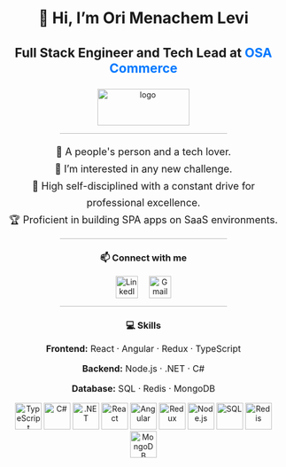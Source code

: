 <h1 align="center">👋 Hi, I’m Ori Menachem Levi</h1>

<h3 align="center" style="font-size: 23px;">
  Full Stack Engineer and Tech Lead at 
  <a href="https://osacommerce.com/" target="_blank" style="color:#0078ff; text-decoration:none;">
    OSA Commerce
  </a>
</h3>

<p align="center">
  <a href="https://osacommerce.com/" target="_blank"><img width="166" height="66" alt="logo" src="https://github.com/user-attachments/assets/14d41001-82c2-40d7-8992-8ed778fdb2ea" /></a>
</p>

<hr style="width:60%; margin:auto; opacity:0.3;" />

<p align="center" style="font-size: 18px; line-height: 1.7;">
  🧲 A people's person and a tech lover.<br />
  👀 I’m interested in any new challenge.<br />
  🎯 High self-disciplined with a constant drive for professional excellence.<br />
  🏆 Proficient in building SPA apps on SaaS environments.
</p>

<hr style="width:60%; margin:auto; opacity:0.3;" />

<h3 align="center">📫 Connect with me</h3>
<p align="center">
  <a href="https://www.linkedin.com/in/ori-m-levi/" target="_blank">
    <img width="40" height="40" alt="LinkedIn" style="vertical-align: middle; margin: 0 8px;" src="https://github.com/user-attachments/assets/0698f33c-4a0c-44b0-a3d8-ac5543b7b979" /></a>
      <a href="mailto:oriml.dev@gmail.com" target="_blank"><img width="40" height="40" alt="Gmail" style="vertical-align: middle; margin: 0 8px;" src="https://github.com/user-attachments/assets/52fd7a92-2e74-4f16-8037-59a65574d4f0" /></a>
</p>

<hr style="width:60%; margin:auto; opacity:0.3;" />

<h3 align="center">💻 Skills</h3>

<!-- Categories for better structure -->
<p align="center" style="font-size: 16px;">
  <b>Frontend:</b> React · Angular · Redux · TypeScript
</p>
<p align="center" style="font-size: 16px;">
  <b>Backend:</b> Node.js · .NET · C#
</p>
<p align="center" style="font-size: 16px;">
  <b>Database:</b> SQL · Redis · MongoDB
</p>

<p align="center">
  <a href="https://www.typescriptlang.org/"><img width="48" height="48" alt="TypeScript" src="https://github.com/user-attachments/assets/916bbbce-26cf-4657-925f-4e9fd09eb59a"/></a>
  <a href="https://learn.microsoft.com/en-us/dotnet/csharp/"><img width="48" height="48" alt="C#" src="https://github.com/user-attachments/assets/b4819058-bb30-47f5-a405-dd3da7f8ddf9"/></a>
  <a href="https://dotnet.microsoft.com/"><img width="48" height="48" alt=".NET" src="https://github.com/user-attachments/assets/eedc0e6c-fdde-4198-a09a-e86bcc02e8c1"/></a>
  <a href="https://reactjs.org/"><img width="48" height="48" alt="React" src="https://github.com/user-attachments/assets/61b37503-c801-4c79-855d-f4aaa8ad0e35"/></a>
  <a href="https://angular.io/"><img width="48" height="48" alt="Angular" src="https://github.com/user-attachments/assets/be81eb1f-b259-4e21-a521-ea8b3a01f3b6"/></a>
  <a href="https://redux.js.org/"><img width="48" height="48" alt="Redux" src="https://github.com/user-attachments/assets/71324f49-ba88-4237-bdc8-aa38329cd475"/></a>
  <a href="https://nodejs.org/en/"><img width="48" height="48" alt="Node.js" src="https://github.com/user-attachments/assets/61fde455-8a0c-417e-973e-4d387afd09b9"/></a>
  <a href="https://en.wikipedia.org/wiki/SQL"><img width="48" height="48" alt="SQL" src="https://github.com/user-attachments/assets/cae7d974-713c-439b-bdf9-7a658e4317f8"/></a>
  <a href="https://redis.io/"><img width="48" height="48" alt="Redis" src="https://github.com/user-attachments/assets/d4420a2a-3239-4821-be63-e66aedec195d"/></a>
  <a href="https://www.mongodb.com/"><img width="48" height="48" alt="MongoDB" src="https://github.com/user-attachments/assets/c9145fd8-5f36-4279-9f3f-b718305aa066"/></a>
</p>

